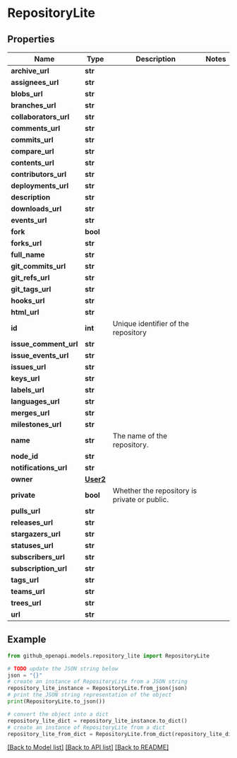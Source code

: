 # RepositoryLite


## Properties

Name | Type | Description | Notes
------------ | ------------- | ------------- | -------------
**archive_url** | **str** |  | 
**assignees_url** | **str** |  | 
**blobs_url** | **str** |  | 
**branches_url** | **str** |  | 
**collaborators_url** | **str** |  | 
**comments_url** | **str** |  | 
**commits_url** | **str** |  | 
**compare_url** | **str** |  | 
**contents_url** | **str** |  | 
**contributors_url** | **str** |  | 
**deployments_url** | **str** |  | 
**description** | **str** |  | 
**downloads_url** | **str** |  | 
**events_url** | **str** |  | 
**fork** | **bool** |  | 
**forks_url** | **str** |  | 
**full_name** | **str** |  | 
**git_commits_url** | **str** |  | 
**git_refs_url** | **str** |  | 
**git_tags_url** | **str** |  | 
**hooks_url** | **str** |  | 
**html_url** | **str** |  | 
**id** | **int** | Unique identifier of the repository | 
**issue_comment_url** | **str** |  | 
**issue_events_url** | **str** |  | 
**issues_url** | **str** |  | 
**keys_url** | **str** |  | 
**labels_url** | **str** |  | 
**languages_url** | **str** |  | 
**merges_url** | **str** |  | 
**milestones_url** | **str** |  | 
**name** | **str** | The name of the repository. | 
**node_id** | **str** |  | 
**notifications_url** | **str** |  | 
**owner** | [**User2**](User2.md) |  | 
**private** | **bool** | Whether the repository is private or public. | 
**pulls_url** | **str** |  | 
**releases_url** | **str** |  | 
**stargazers_url** | **str** |  | 
**statuses_url** | **str** |  | 
**subscribers_url** | **str** |  | 
**subscription_url** | **str** |  | 
**tags_url** | **str** |  | 
**teams_url** | **str** |  | 
**trees_url** | **str** |  | 
**url** | **str** |  | 

## Example

```python
from github_openapi.models.repository_lite import RepositoryLite

# TODO update the JSON string below
json = "{}"
# create an instance of RepositoryLite from a JSON string
repository_lite_instance = RepositoryLite.from_json(json)
# print the JSON string representation of the object
print(RepositoryLite.to_json())

# convert the object into a dict
repository_lite_dict = repository_lite_instance.to_dict()
# create an instance of RepositoryLite from a dict
repository_lite_from_dict = RepositoryLite.from_dict(repository_lite_dict)
```
[[Back to Model list]](../README.md#documentation-for-models) [[Back to API list]](../README.md#documentation-for-api-endpoints) [[Back to README]](../README.md)



